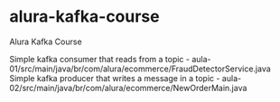 # alura-kafka-course
Alura Kafka Course


Simple kafka consumer that reads from a topic - aula-01/src/main/java/br/com/alura/ecommerce/FraudDetectorService.java
</br>
Simple kafka producer that writes a message in a topic - aula-02/src/main/java/br/com/alura/ecommerce/NewOrderMain.java
